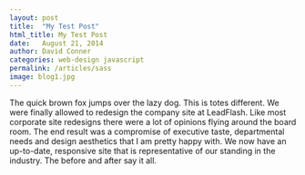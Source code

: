 ```yaml
---
layout: post
title:  "My Test Post"
html_title: My Test Post
date:   August 21, 2014
author: David Conner
categories: web-design javascript 
permalink: /articles/sass
image: blog1.jpg
---
```




The quick brown fox jumps over the lazy dog. This is totes different. We were finally allowed to redesign the company site at LeadFlash. Like most corporate site redesigns there were a lot of opinions flying around the board room. The end result was a compromise of executive taste, departmental needs and design aesthetics that I am pretty happy with. We now have an up-to-date, responsive site that is representative of our standing in the industry. The before and after say it all.